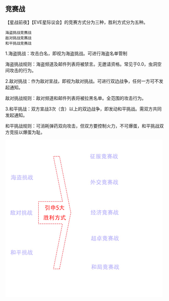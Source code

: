 竞赛战
---
【星战前夜】【EVE星际议会】的竞赛方式分为三种，胜利方式分为五种。

    海盗挑战竞赛战
    敌对挑战竞赛战
    和平挑战竞赛战

1.海盗挑战：攻击白名，即视为海盗挑战。可进行海盗名单管制

海盗挑战规则：海盗频道及邮件列表将被禁言。无邀请资格。常见于0.0，虫洞空间攻击的行为。

2.敌对挑战：作为敌对宣战，即视为敌对挑战。可进行双边战争，任何一方可不发起通知。

敌对挑战规则：敌对频道和邮件列表将被拉黑名单。全范围的攻击行为。 

3.和平挑战：双方宣战3次（含）以上的双边战争，即发动和平挑战。需双方共同发起通知。

和平挑战规则：可消耗弹药双向攻击，但双方要控制火力，不可爆蛋，和平挑战双方竞技以爆蛋为耻。

![竞赛胜利示意图](https://github.com/volunteerathome/vATh/blob/Develop/%E9%A1%B9%E7%9B%AE%E7%9B%AE%E5%BD%95/%E4%BC%81%E4%B8%9A%E5%B9%B3%E5%8F%B0/%E4%B8%96%E7%BA%AA%E5%A4%A9%E6%88%90/%E6%98%9F%E6%88%98%E5%89%8D%E5%A4%9C/%E6%96%B0%E6%89%8B%E6%8C%87%E5%8D%97/%E7%AB%9E%E8%B5%9B%E6%88%98/%E7%AB%9E%E8%B5%9B%E8%83%9C%E5%88%A9%E5%9B%BE.jpg)
